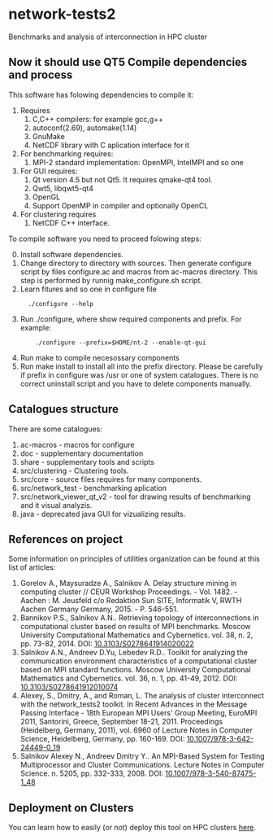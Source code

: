 network-tests2
==============

Benchmarks and analysis of interconnection in HPC cluster

Now it should use QT5
Compile dependencies and process
--------------------

This software has folowing dependencies to compile it:

1. Requires
    1. C,C++ compilers: for example gcc,g++
    2. autoconf(2.69), automake(1.14)
    3. GnuMake
    4. NetCDF library with C aplication interface for it
2. For benchmarking requires:
    1. MPI-2 standard implementation: OpenMPI, IntelMPI and so one
3. For GUI requires:
    1. Qt version 4.5 but not Qt5. It requires qmake-qt4 tool.
    2. Qwt5, libqwt5-qt4
    3. OpenGL
    4. Support OpenMP in compiler and optionally OpenCL
4. For clustering requires
    1. NetCDF C++ interface.

To compile software you need to proceed folowing steps:

0. Install software dependencies.
1. Change directory to directory with sources.
   Then generate configure script by files configure.ac and macros from
   ac-macros directory. This step is performed by runnig make_configure.sh
   script.
2. Learn fitures and so one in configure file
     ```
       ./configure --help
     ```
3. Run ./configure, where show required components and prefix. For example:
    ```
        ./configure --prefix=$HOME/nt-2 --enable-qt-gui
    ```
4. Run make to compile necesossary components
5. Run make install to install all into the prefix directory. Please be
   carefully if prefix in configure was /usr or one of system catalogues. There
   is no correct uninstall script and you have to delete components manually.


Catalogues structure
--------------------

There are some catalogues:
1. ac-macros - macros for configure
2. doc - supplementary documentation
3. share - supplementary tools and scripts
4. src/clustering - Clustering tools.
5. src/core - source files requires for many components.
6. src/network_test - benchmarking aplication
7. src/network_viewer_qt_v2 - tool for drawing results of benchmarking
   and it visual analyzis.
8. java - deprecated java GUI for vizualizing results.


References on project
------------------------

Some information on principles of utilities organization can be 
found at this list of articles:
1. Gorelov A., Maysuradze A., Salnikov A. Delay structure mining in computing cluster //
   CEUR Workshop Proceedings. - Vol. 1482. - Aachen : M. Jeusfeld c/o Redaktion Sun SITE, 
   Informatik V, RWTH Aachen Germany Germany, 2015. -  P. 546-551.
2. Bannikov P.S., Salnikov A.N.. Retrieving topology of interconnections 
   in computational cluster based on results of MPI benchmarks. Moscow University 
   Computational Mathematics and Cybernetics. vol. 38, n. 2, pp. 73-82, 2014. 
   DOI: [10.3103/S0278641914020022](http://dx.doi.org/10.3103/S0278641914020022)
3. Salnikov A.N., Andreev D.Yu, Lebedev R.D.. Toolkit for analyzing the 
   communication environment characteristics of a computational cluster 
   based on MPI standard functions. Moscow University Computational Mathematics 
   and Cybernetics. vol. 36, n. 1, pp. 41-49, 2012.
   DOI: [10.3103/S0278641912010074](http://dx.doi.org/10.3103/S0278641912010074)
4. Alexey, S., Dmitry, A., and Roman, L. The analysis of cluster interconnect 
   with the network_tests2 toolkit. In Recent Advances in the Message Passing 
   Interface - 18th European MPI Users' Group Meeting, EuroMPI 2011, Santorini,
   Greece, September 18-21, 2011. Proceedings (Heidelberg, Germany, 2011),
   vol. 6960 of Lecture Notes in Computer Science, Heidelberg, Germany, pp. 160-169.
   DOI: [10.1007/978-3-642-24449-0_19](http://dx.doi.org/10.1007/978-3-642-24449-0_19)
5. Salnikov Alexey N., Andreev Dmitry Y.. An MPI-Based System for Testing
   Multiprocessor and Cluster Communications. Lecture Notes in Computer 
   Science. n. 5205, pp. 332-333, 2008.
   DOI: [10.1007/978-3-540-87475-1_48](http://dx.doi.org/10.1007/978-3-540-87475-1_48)


Deployment on Clusters
----------------------

You can learn how to easily (or not) deploy this tool on HPC clusters
[here](doc/how_to_deploy_on_clusters.md).

